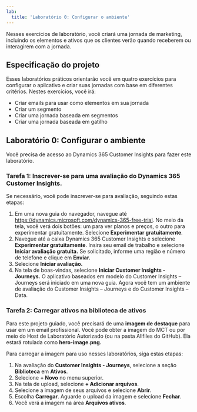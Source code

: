 ```yaml
---
lab:
  title: 'Laboratório 0: Configurar o ambiente'
---
```


Nesses exercícios de laboratório, você criará uma jornada de marketing, incluindo os elementos e ativos que os clientes verão quando receberem ou interagirem com a jornada.

## Especificação do projeto
Esses laboratórios práticos orientarão você em quatro exercícios para configurar o aplicativo e criar suas jornadas com base em diferentes critérios. Nestes exercícios, você irá:
- Criar emails para usar como elementos em sua jornada 
- Criar um segmento 
- Criar uma jornada baseada em segmentos
- Criar uma jornada baseada em gatilho

## Laboratório 0: Configurar o ambiente
Você precisa de acesso ao Dynamics 365 Customer Insights para fazer este laboratório.

### Tarefa 1: Inscrever-se para uma avaliação do Dynamics 365 Customer Insights.
Se necessário, você pode inscrever-se para avaliação, seguindo estas etapas:

1. Em uma nova guia do navegador, navegue até https://dynamics.microsoft.com/dynamics-365-free-trial. No meio da tela, você verá dois botões: um para ver planos e preços, o outro para experimentar gratuitamente. Selecione **Experimentar gratuitamente**.
1. Navegue até a caixa Dynamics 365 Customer Insights e selecione **Experimentar gratuitamente**. Insira seu email de trabalho e selecione **Iniciar avaliação gratuita.** Se solicitado, informe uma região e número de telefone e clique em **Enviar.**
1. Selecione **Iniciar avaliação.**
1. Na tela de boas-vindas, selecione **Iniciar Customer Insights - Journeys.** O aplicativo baseados em modelo do Customer Insights – Journeys será iniciado em uma nova guia. Agora você tem um ambiente de avaliação do Customer Insights – Journeys e do Customer Insights – Data.

### Tarefa 2: Carregar ativos na biblioteca de ativos
Para este projeto guiado, você precisará de uma **imagem de destaque** para usar em um email profissional. Você pode obter a imagem do MCT ou por meio do Host de Laboratório Autorizado (ou na pasta Allfiles do GitHub). Ela estará rotulada como **hero-image.png.**

Para carregar a imagem para uso nesses laboratórios, siga estas etapas:
1. Na avaliação do **Customer Insights - Journeys**, selecione a seção **Biblioteca** em **Ativos**.
1. Selecione **+ Novo** no menu superior.
1. Na tela de upload, selecione **+ Adicionar arquivos**.
1. Selecione a imagem de seus arquivos e selecione **Abrir**.
1. Escolha **Carregar**. Aguarde o upload da imagem e selecione **Fechar**.
1. Você verá a imagem na área **Arquivos ativos**.

